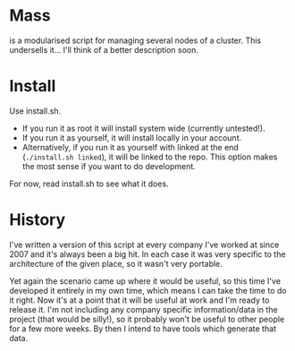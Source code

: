 # Mass
is a modularised script for managing several nodes of a cluster. This undersells it... I'll think of a better description soon.

# Install
Use install.sh.

* If you run it as root it will install system wide (currently untested!).
* If you run it as yourself, it will install locally in your account.
* Alternatively, if you run it as yourself with linked at the end (`./install.sh linked`), it will be linked to the repo. This option makes the most sense if you want to do development.

For now, read install.sh to see what it does.

# History
I've written a version of this script at every company I've worked at since 2007 and it's always been a big hit. In each case it was very specific to the architecture of the given place, so it wasn't very portable.

Yet again the scenario came up where it would be useful, so this time I've developed it entirely in my own time, which means I can take the time to do it right. Now it's at a point that it will be useful at work and I'm ready to release it. I'm not including any company specific information/data in the project (that would be silly!), so it probably won't be useful to other people for a few more weeks. By then I intend to have tools which generate that data.
